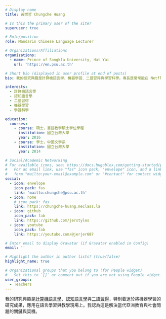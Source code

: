 ```yaml
---
# Display name
title: 黃崇哲 Chungche Huang

# Is this the primary user of the site?
superuser: true

# Role/position
role: Mandarin Chinese Language Lecturer

# Organizations/Affiliations
organizations:
  - name: Prince of Songkla University, Hat Yai
    url: 'https://en.psu.ac.th'

# Short bio (displayed in user profile at end of posts)
bio: 我的研究興趣是計算機語言學、機器學習、二語習得與學習科學。專長是常常能在 Netflix 的影集中，體悟出人生的大道理。

interests:
  - 計算機語言學
  - 認知語言學
  - 二語習得
  - 機器學習
  - 學習科學

education:
  courses:
    - course: 碩士，華語教學碩士學位學程
      institution: 國立台灣大學
      year: 2016
    - course: 學士，中國文學系
      institution: 國立台灣大學
      year: 2014

# Social/Academic Networking
# For available icons, see: https://docs.hugoblox.com/getting-started/page-builder/#icons
#   For an email link, use "fas" icon pack, "envelope" icon, and a link in the
#   form "mailto:your-email@example.com" or "#contact" for contact widget.
social:
  - icon: envelope
    icon_pack: fas
    link: 'mailto:chungche@psu.ac.th'
  - icon: home
    # icon_pack: fas
    link: https://chungche-huang.meclass.la
  - icon: github
    icon_pack: fab
    link: https://github.com/jerstyles
  - icon: youtube
    icon_pack: fab
    link: https://youtube.com/@jerjer687

# Enter email to display Gravatar (if Gravatar enabled in Config)
email: ''

# Highlight the author in author lists? (true/false)
highlight_name: true

# Organizational groups that you belong to (for People widget)
#   Set this to `[]` or comment out if you are not using People widget.
user_groups:
  - Teachers
---
```


我的研究興趣是[計算機語言學](https://en.wikipedia.org/wiki/Computational_linguistics)、[認知語言學](https://en.wikipedia.org/wiki/Cognitive_linguistics)與[二語習得](https://en.wikipedia.org/wiki/Second-language_acquisition)，特別着迷於將機器學習的研究成果，應用在語言學習與教學現場上。我認為這是解決當代亞洲教育與社會問題的關鍵與契機。
